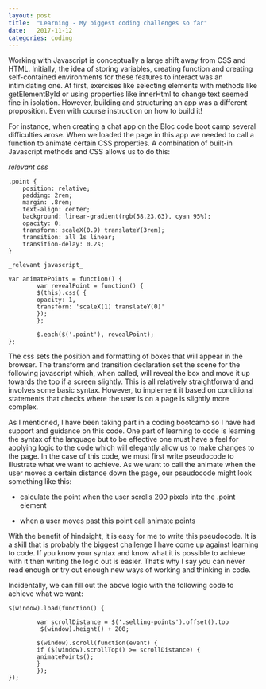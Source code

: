 ```yaml
---
layout: post
title:  "Learning - My biggest coding challenges so far"
date:   2017-11-12
categories: coding
---
```

Working with Javascript is conceptually a large shift away from CSS and HTML. Initially, the idea of storing variables, creating function and creating self-contained environments for these features to interact was an intimidating one. At first, exercises like selecting elements with methods like getElementById or using properties like innerHtml to change text seemed fine in isolation. However, building and structuring an app was a different proposition. Even with course instruction on how to build it!

For instance, when creating a chat app on the Bloc code boot camp several difficulties arose. When we loaded the page in this app we needed to call a function to animate certain CSS properties. A combination of built-in Javascript  methods and CSS allows us to do this:

_relevant css_

```
.point {
    position: relative;
    padding: 2rem;
    margin: .8rem;
    text-align: center;
    background: linear-gradient(rgb(58,23,63), cyan 95%);
    opacity: 0;
    transform: scaleX(0.9) translateY(3rem);
    transition: all 1s linear;
    transition-delay: 0.2s;
}

_relevant javascript_

var animatePoints = function() {
        var revealPoint = function() {
        $(this).css( {
        opacity: 1,
        transform: 'scaleX(1) translateY(0)'
        });
        };

        $.each($('.point'), revealPoint);
};
```

The css sets the position and formatting of boxes that will appear in the browser. The transform and transition declaration set the scene for the following javascript which, when called, will reveal the box and move it up towards the top if a screen slightly. This is all relatively straightforward and involves some basic syntax. However, to implement it based on conditional statements that checks where the user is on a page is slightly more complex.

As I mentioned, I have been taking part in a coding bootcamp so I have had support and guidance on this code. One part of learning to code is learning the syntax of the language but to be effective one must have a feel for applying logic to the code which will elegantly allow us to make changes to the page. In the case of this code, we must first write pseudocode to illustrate what we want to achieve. As we want to call the animate when the user moves a certain distance down the page, our pseudocode might look something like this:

* calculate the point when the user scrolls 200 pixels into the .point element

* when a user moves past this point call animate points

With the benefit of hindsight, it is easy for me to write this pseudocode. It is a skill that is probably the biggest challenge I have come up against learning to code. If you know your syntax and know what it is possible to achieve with it then writing the logic out is easier. That’s why I say you can never read enough or try out enough new ways of working and thinking in code.

Incidentally, we can fill out the above logic with the following code to achieve what we want:

```
$(window).load(function() {

        var scrollDistance = $('.selling-points').offset().top
         $(window).height() + 200;

        $(window).scroll(function(event) {
        if ($(window).scrollTop() >= scrollDistance) {
        animatePoints();
        }
        });
});
```
